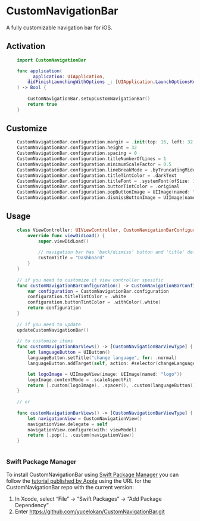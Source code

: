 
# CustomNavigationBar

A fully customizable navigation bar for iOS.

## Activation
```swift
    import CustomNavigationBar
```

```swift
    func application(
        _ application: UIApplication,
        didFinishLaunchingWithOptions _: [UIApplication.LaunchOptionsKey: Any]?
    ) -> Bool {
    
        CustomNavigationBar.setupCustomNavigationBar()
        return true
    }
```

## Customize
```swift
    CustomNavigationBar.configuration.margin = .init(top: 16, left: 32, bottom: 16, right: 32)
    CustomNavigationBar.configuration.height = 32
    CustomNavigationBar.configuration.spacing = 0
    CustomNavigationBar.configuration.titleNumberOfLines = 1
    CustomNavigationBar.configuration.minimumScaleFactor = 0.5
    CustomNavigationBar.configuration.lineBreakMode = .byTruncatingMiddle
    CustomNavigationBar.configuration.titleTintColor = .darkText
    CustomNavigationBar.configuration.titleFont = .systemFont(ofSize: 17)
    CustomNavigationBar.configuration.buttonTintColor = .original
    CustomNavigationBar.configuration.popButtonImage = UIImage(named: "ic16BackIos")
    CustomNavigationBar.configuration.dismissButtonImage = UIImage(named: "ic16Close")
```

## Usage

```swift
    class ViewController: UIViewController, CustomNavigationBarConfigurable {
        override func viewDidLoad() {
            super.viewDidLoad()
            
            // navigation bar has 'back/dismiss' button and 'title' defaultly.
            customTitle = "Dashboard"
        }
    }
    
    // if you need to customize it view controller spesific
    func customNavigationBarConfiguration() -> CustomNavigationBarConfiguration {
        var configuration = CustomNavigationBar.configuration
        configuration.titleTintColor = .white
        configuration.buttonTintColor = .withColor(.white)
        return configuration
    }
    
    // if you need to update
    updateCustomNavigationBar()
    
    // to customize items
    func customNavigationBarViews() -> [CustomNavigationBarViewType] {
        let languageButton = UIButton()
        languageButton.setTitle("change language", for: .normal)
        languageButton.addTarget(self, action: #selector(changeLanguage()), for: .touchUpInside)

        let logoImage = UIImageView(image: UIImage(named: "logo"))
        logoImage.contentMode = .scaleAspectFit
        return [.custom(logoImage), .spacer(), .custom(languageButton)]
    }
    
    // or
    
    func customNavigationBarViews() -> [CustomNavigationBarViewType] {
        let navigationView = CustomNavigationView()
        navigationView.delegate = self
        navigationView.configure(with: viewModel)
        return [.pop(), .custom(navigationView)]
    }
    
```


### Swift Package Manager

To install CustomNavigationBar using [Swift Package Manager](https://github.com/apple/swift-package-manager)  you can follow the [tutorial published by Apple](https://developer.apple.com/documentation/xcode/adding_package_dependencies_to_your_app) using the URL for the CustomNavigationBar repo with the current version:

1. In Xcode, select “File” → “Swift Packages” → “Add Package Dependency”
1. Enter https://github.com/yucelokan/CustomNavigationBar.git
